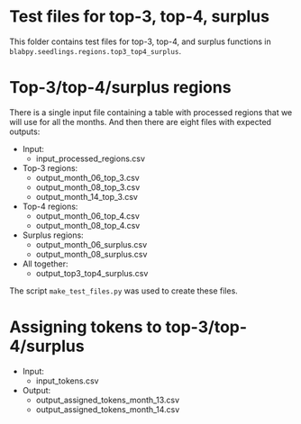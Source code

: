 # Test files for top-3, top-4, surplus

This folder contains test files for top-3, top-4, and surplus functions in `blabpy.seedlings.regions.top3_top4_surplus`.

# Top-3/top-4/surplus regions

There is a single input file containing a table with processed regions that we will use for all the months.
And then there are eight files with expected outputs:

- Input:
  - input_processed_regions.csv
- Top-3 regions:
  - output_month_06_top_3.csv
  - output_month_08_top_3.csv
  - output_month_14_top_3.csv
- Top-4 regions:
  - output_month_06_top_4.csv
  - output_month_08_top_4.csv
- Surplus regions:
  - output_month_06_surplus.csv
  - output_month_08_surplus.csv
- All together:
  - output_top3_top4_surplus.csv

The script `make_test_files.py` was used to create these files.

# Assigning tokens to top-3/top-4/surplus

- Input:
  - input_tokens.csv
- Output:
  - output_assigned_tokens_month_13.csv
  - output_assigned_tokens_month_14.csv
